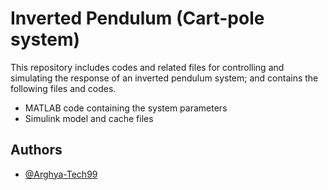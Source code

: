 
# Inverted Pendulum (Cart-pole system)
This repository includes codes and related files for controlling and simulating the response of an inverted pendulum system; and contains the following files and codes.

- MATLAB code containing the system parameters
- Simulink model and cache files



## Authors

- [@Arghya-Tech99](https://github.com/Arghya-Tech99)


